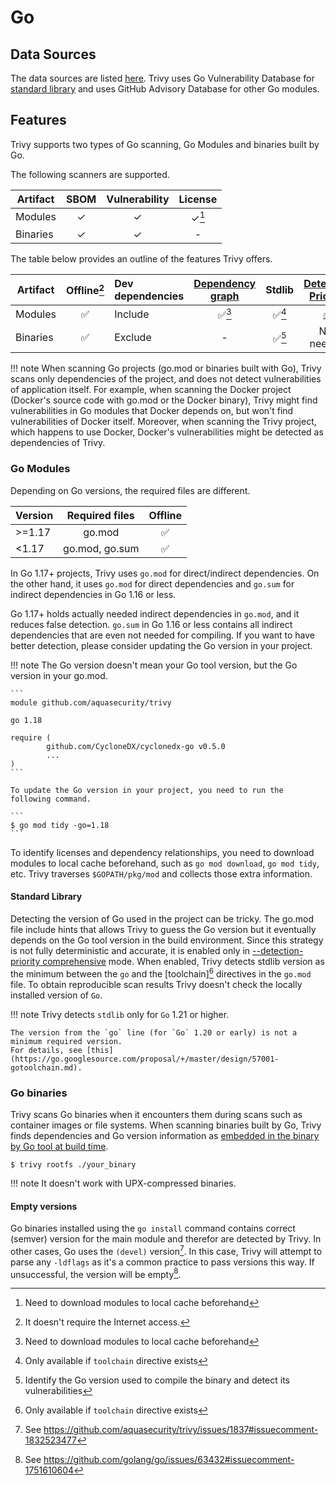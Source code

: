 # Go

## Data Sources
The data sources are listed [here](../../scanner/vulnerability.md#data-sources-1).
Trivy uses Go Vulnerability Database for [standard library](https://pkg.go.dev/std) and uses GitHub Advisory Database for other Go modules.

## Features
Trivy supports two types of Go scanning, Go Modules and binaries built by Go.

The following scanners are supported.

| Artifact | SBOM  | Vulnerability | License |
| -------- | :---: | :-----------: | :-----: |
| Modules  |   ✓   |       ✓       |  ✓[^2]  |
| Binaries |   ✓   |       ✓       |    -    |

The table below provides an outline of the features Trivy offers.

| Artifact | Offline[^1] | Dev dependencies | [Dependency graph][dependency-graph] | Stdlib | [Detection Priority][detection-priority] |
|----------|:-----------:|:-----------------|:------------------------------------:|:------:|:----------------------------------------:|
| Modules  |      ✅      | Include          |                ✅[^2]                 | ✅[^6]  |               [✅](#stdlib)               |
| Binaries |      ✅      | Exclude          |                  -                   | ✅[^4]  |                Not needed                |

!!! note
    When scanning Go projects (go.mod or binaries built with Go), Trivy scans only dependencies of the project, and does not detect vulnerabilities of application itself. 
    For example, when scanning the Docker project (Docker's source code with go.mod or the Docker binary), Trivy might find vulnerabilities in Go modules that Docker depends on, but won't find vulnerabilities of Docker itself. Moreover, when scanning the Trivy project, which happens to use Docker, Docker's vulnerabilities might be detected as dependencies of Trivy.

### Go Modules
Depending on Go versions, the required files are different.

| Version | Required files | Offline |
| ------- | :------------: | :-----: |
| \>=1.17 |     go.mod     |    ✅    |
| <1.17   | go.mod, go.sum |    ✅    |

In Go 1.17+ projects, Trivy uses `go.mod` for direct/indirect dependencies.
On the other hand, it uses `go.mod` for direct dependencies and `go.sum` for indirect dependencies in Go 1.16 or less.

Go 1.17+ holds actually needed indirect dependencies in `go.mod`, and it reduces false detection.
`go.sum` in Go 1.16 or less contains all indirect dependencies that are even not needed for compiling.
If you want to have better detection, please consider updating the Go version in your project.

!!! note
    The Go version doesn't mean your Go tool version, but the Go version in your go.mod.

    ```
    module github.com/aquasecurity/trivy
    
    go 1.18
    
    require (
            github.com/CycloneDX/cyclonedx-go v0.5.0
            ...
    )
    ```

    To update the Go version in your project, you need to run the following command.

    ```
    $ go mod tidy -go=1.18
    ```

To identify licenses and dependency relationships, you need to download modules to local cache beforehand,
such as `go mod download`, `go mod tidy`, etc.
Trivy traverses `$GOPATH/pkg/mod` and collects those extra information.

#### Standard Library
Detecting the version of Go used in the project can be tricky. The go.mod file include hints that allows Trivy to guess the Go version but it eventually depends on the Go tool version in the build environment. Since this strategy is not fully deterministic and accurate, it is enabled only in [--detection-priority comprehensive][detection-priority] mode. 
When enabled, Trivy detects stdlib version as the minimum between the `go` and the [toolchain][^6] directives in the `go.mod` file.
To obtain reproducible scan results Trivy doesn't check the locally installed version of `Go`.

!!! note
    Trivy detects `stdlib` only for `Go` 1.21 or higher.

    The version from the `go` line (for `Go` 1.20 or early) is not a minimum required version.
    For details, see [this](https://go.googlesource.com/proposal/+/master/design/57001-gotoolchain.md).    

### Go binaries
Trivy scans Go binaries when it encounters them during scans such as container images or file systems. 
When scanning binaries built by Go, Trivy finds dependencies and Go version information as [embedded in the binary by Go tool at build time](https://tip.golang.org/doc/go1.18#go-version).

```
$ trivy rootfs ./your_binary
```

!!! note
    It doesn't work with UPX-compressed binaries.

#### Empty versions
Go binaries installed using the `go install` command contains correct (semver) version for the main module and therefor are detected by Trivy. In other cases, Go uses the `(devel)` version[^3]. In this case, Trivy will attempt to parse any `-ldflags` as it's a common practice to pass versions this way. If unsuccessful, the version will be empty[^5].

[^1]: It doesn't require the Internet access.
[^2]: Need to download modules to local cache beforehand
[^3]: See https://github.com/aquasecurity/trivy/issues/1837#issuecomment-1832523477
[^4]: Identify the Go version used to compile the binary and detect its vulnerabilities
[^5]: See https://github.com/golang/go/issues/63432#issuecomment-1751610604
[^6]: Only available if `toolchain` directive exists

[dependency-graph]: ../../configuration/reporting.md#show-origins-of-vulnerable-dependencies
[toolchain]: https://go.dev/doc/toolchain
[detection-priority]: ../../scanner/vulnerability.md#detection-priority
